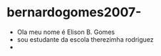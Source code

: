 # bernardogomes2007-

   - Ola meu nome é Elison B. Gomes
   - sou estudante da escola therezimha rodriguez
   - 
